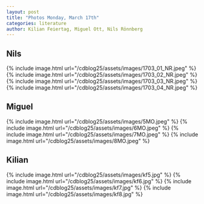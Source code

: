 ```yaml
---
layout: post
title: "Photos Monday, March 17th"
categories: literature
author: Kilian Feiertag, Miguel Ott, Nils Rönnberg
---
```


## Nils
{% include image.html url="/cdblog25/assets/images/1703_01_NR.jpeg" %}
{% include image.html url="/cdblog25/assets/images/1703_02_NR.jpeg" %}
{% include image.html url="/cdblog25/assets/images/1703_03_NR.jpeg" %}
{% include image.html url="/cdblog25/assets/images/1703_04_NR.jpeg" %}

## Miguel
{% include image.html url="/cdblog25/assets/images/5MO.jpeg" %}
{% include image.html url="/cdblog25/assets/images/6MO.jpeg" %}
{% include image.html url="/cdblog25/assets/images/7MO.jpeg" %}
{% include image.html url="/cdblog25/assets/images/8MO.jpeg" %}


## Kilian
{% include image.html url="/cdblog25/assets/images/kf5.jpg" %}
{% include image.html url="/cdblog25/assets/images/kf6.jpg" %}
{% include image.html url="/cdblog25/assets/images/kf7.jpg" %}
{% include image.html url="/cdblog25/assets/images/kf8.jpg" %}